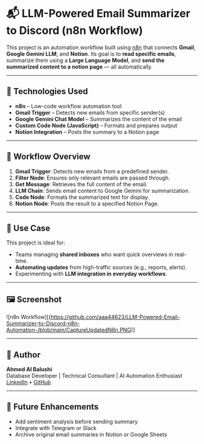 # 📬 LLM-Powered Email Summarizer to Discord (n8n Workflow)

This project is an automation workflow built using [n8n](https://n8n.io/) that connects **Gmail**, **Google Gemini LLM**, and **Notion**. Its goal is to **read specific emails**, summarize them using a **Large Language Model**, and **send the summarized content to a notion page** — all automatically.

---

## 🔧 Technologies Used

- **n8n** – Low-code workflow automation tool  
- **Gmail Trigger** – Detects new emails from specific sender(s)  
- **Google Gemini Chat Model** – Summarizes the content of the email  
- **Custom Code Node (JavaScript)** – Formats and prepares output  
- **Notion Integration** – Posts the summary to a Notion page  

---

## 🔁 Workflow Overview

1. **Gmail Trigger**: Detects new emails from a predefined sender.
2. **Filter Node**: Ensures only relevant emails are passed through.
3. **Get Message**: Retrieves the full content of the email.
4. **LLM Chain**: Sends email content to Google Gemini for summarization.
5. **Code Node**: Formats the summarized text for display.
6. **Notion Node**: Posts the result to a specified Notion Page.

---

## 📌 Use Case

This project is ideal for:
- Teams managing **shared inboxes** who want quick overviews in real-time.
- **Automating updates** from high-traffic sources (e.g., reports, alerts).
- Experimenting with **LLM integration in everyday workflows**.

---

## 🖼 Screenshot

![n8n Workflow][(https://github.com/aaa44623/LLM-Powered-Email-Summarizer-to-Discord-n8n-Automation-/blob/main/CaptureUpdatedN8n.PNG)]

---


## 📣 Author

**Ahmed Al Balushi**  
Database Developer | Technical Consultant | AI Automation Enthusiast  
[LinkedIn](https://linkedin.com/in/ahmed-al-balushi-31775b146) • [GitHub](https://github.com/aaa44623)

---

## 🧠 Future Enhancements

- Add sentiment analysis before sending summary  
- Integrate with Telegram or Slack  
- Archive original email summaries in Notion or Google Sheets  
